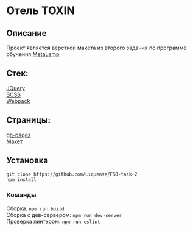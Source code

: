 # Отель TOXIN
## Описание
Проект является вёрсткой макета из второго задания по программе обучения 
[MetaLamp](https://www.metalamp.io)

## Стек:
[JQuery](https://jquery.com/) \
[SCSS](https://sass-lang.com/) \
[Webpack](https://webpack.js.org/)

## Страницы:
[gh-pages](https://liquense.github.io/FSD-task-2/dist/index.html) \
[Макет](https://www.figma.com/file/MumYcKVk9RkKZEG6dR5E3A/FSD-frontend-education-program.-The-2nd-task)

## Установка
```shell script
git clone https://github.com/Liquense/FSD-task-2
npm install
```
### Команды
Сборка: `npm run build` \
Сборка с дев-сервером: `npm run dev-server` \
Проверка линтером: `npm run eslint`
